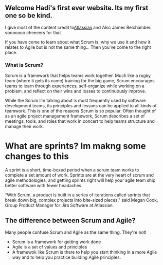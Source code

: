 ## Welcome Hadi's first ever website. Its my first one so be kind.

I give most of the content credit to[Atlassian](https://www.atlassian.com/agile/scrum) and Also James Belchamber. sooooooo cheeeers for that

If you have come to learn about what Scrum is, why we use it and how it relates to Agile but is not the same thing... Then you've come to the right place.

### What is Scrum?

Scrum is a framework that helps teams work together. Much like a rugby team (where it gets its name) training for the big game, Scrum encourages teams to learn through experiences, self-organize while working on a problem, and reflect on their wins and losses to continuously improve.

While the Scrum I’m talking about is most frequently used by software development teams, its principles and lessons can be applied to all kinds of teamwork. This is one of the reasons Scrum is so popular. Often thought of as an agile project management framework, Scrum describes a set of meetings, tools, and roles that work in concert to help teams structure and manage their work.


# What are sprints? Im makng some changes to this

A sprint is a short, time-boxed period when a scrum team works to complete a set amount of work. Sprints are at the very heart of scrum and agile methodologies, and getting sprints right will help your agile team ship better software with fewer headaches.  

“With Scrum, a product is built in a series of iterations called sprints that break down big, complex projects into bite-sized pieces," said Megan Cook, Group Product Manager for Jira Software at Atlassian.

## The difference between Scrum and Agile?

Many people confuse Scrum and Agile as the same thing. They're not!
* Scrum is a framework for getting work done
* Agile is a set of values and principles
* A framewok like Scrum is there to help you start thinking in a more Agile way and to help you practice building Agile principles.